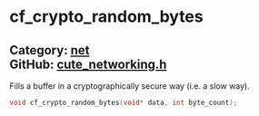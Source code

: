 [](../header.md ':include')

# cf_crypto_random_bytes

Category: [net](/api_reference?id=net)  
GitHub: [cute_networking.h](https://github.com/RandyGaul/cute_framework/blob/master/include/cute_networking.h)  
---

Fills a buffer in a cryptographically secure way (i.e. a slow way).

```cpp
void cf_crypto_random_bytes(void* data, int byte_count);
```

